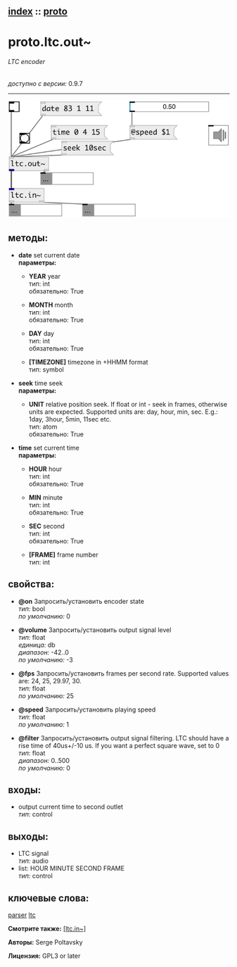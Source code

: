 [index](index.html) :: [proto](category_proto.html)
---

# proto.ltc.out~

###### LTC encoder

*доступно с версии:* 0.9.7

---




[![example](../examples/img/proto.ltc.out~.jpg)](../examples/pd/proto.ltc.out~.pd)





## методы:

* **date**
set current date<br>
  __параметры:__
  - **YEAR** year<br>
    тип: int <br>
    обязательно: True <br>

  - **MONTH** month<br>
    тип: int <br>
    обязательно: True <br>

  - **DAY** day<br>
    тип: int <br>
    обязательно: True <br>

  - **[TIMEZONE]** timezone in +HHMM format<br>
    тип: symbol <br>

* **seek**
time seek<br>
  __параметры:__
  - **UNIT** relative position seek. If float or int - seek in frames, otherwise units are expected. Supported units are: day, hour, min, sec. E.g.: 1day, 3hour, 5min, 11sec etc.<br>
    тип: atom <br>
    обязательно: True <br>

* **time**
set current time<br>
  __параметры:__
  - **HOUR** hour<br>
    тип: int <br>
    обязательно: True <br>

  - **MIN** minute<br>
    тип: int <br>
    обязательно: True <br>

  - **SEC** second<br>
    тип: int <br>
    обязательно: True <br>

  - **[FRAME]** frame number<br>
    тип: int <br>




## свойства:

* **@on** 
Запросить/установить encoder state<br>
_тип:_ bool<br>
_по умолчанию:_ 0<br>

* **@volume** 
Запросить/установить output signal level<br>
_тип:_ float<br>
_единица:_ db<br>
_диапазон:_ -42..0<br>
_по умолчанию:_ -3<br>

* **@fps** 
Запросить/установить frames per second rate. Supported values are: 24, 25, 29.97, 30.<br>
_тип:_ float<br>
_по умолчанию:_ 25<br>

* **@speed** 
Запросить/установить playing speed<br>
_тип:_ float<br>
_по умолчанию:_ 1<br>

* **@filter** 
Запросить/установить output signal filtering. LTC should have a rise time of 40us+/-10 us. If you
want a perfect square wave, set to 0<br>
_тип:_ float<br>
_диапазон:_ 0..500<br>
_по умолчанию:_ 0<br>



## входы:

* output current time to second outlet<br>
_тип:_ control



## выходы:

* LTC signal<br>
_тип:_ audio
* list: HOUR MINUTE SECOND FRAME<br>
_тип:_ control



## ключевые слова:

[parser](keywords/parser.html)
[ltc](keywords/ltc.html)



**Смотрите также:**
[\[ltc.in~\]](ltc.in~.html)




**Авторы:** Serge Poltavsky




**Лицензия:** GPL3 or later





